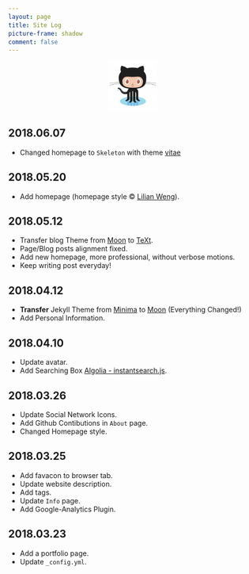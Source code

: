 ```yaml
---
layout: page
title: Site Log
picture-frame: shadow
comment: false
---
```


<p align="center">
<img src="https://github.com/Zhenye-Na/Zhenye-Na.github.io/blob/master/assets/images/octocat.jpg?raw=true" width="20%">
</p>

## 2018.06.07
- Changed homepage to `Skeleton` with theme [vitae](https://github.com/jekyller/vitae)


## 2018.05.20
- Add homepage (homepage style © [Lilian Weng](http://lilianweng.github.io/)).

## 2018.05.12
- Transfer blog Theme from [Moon](https://taylantatli.github.io/Moon/) to [TeXt](https://github.com/kitian616/jekyll-TeXt-theme/).
- Page/Blog posts alignment fixed.
- Add new homepage, more professional, without verbose motions.
- Keep writing post everyday!

## 2018.04.12
- **Transfer** Jekyll Theme from [Minima](https://jekyll.github.io/minima/) to [Moon](https://taylantatli.github.io/Moon/) (Everything Changed!)
- Add Personal Information.


## 2018.04.10
- Update avatar.
- Add Searching Box [Algolia - instantsearch.js](https://community.algolia.com/instantsearch.js).


## 2018.03.26
- Update Social Network Icons.
- Add Github Contibutions in `About` page.
- Changed Homepage style.


## 2018.03.25
- Add favacon to browser tab.
- Update website description.
- Add tags.
- Update `Info` page.
- Add Google-Analytics Plugin.


## 2018.03.23
- Add a portfolio page.
- Update `_config.yml`.

